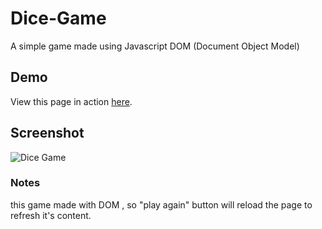 # Dice-Game
A simple game made using Javascript DOM (Document Object Model)

## Demo
View this page in action [here](https://hanay0.github.io/Dice-Game/).

## Screenshot
![Dice Game](https://user-images.githubusercontent.com/30327222/85951911-704b3080-b966-11ea-8fff-b4aedfcf2539.PNG)

### Notes
this game made with DOM , so "play again" button will reload the page to refresh it's content.
